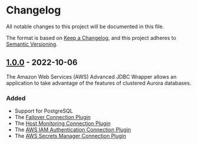 # Changelog
All notable changes to this project will be documented in this file.

The format is based on [Keep a Changelog](https://keepachangelog.com/en/1.0.0/), and this project adheres to [Semantic Versioning](https://semver.org/#semantic-versioning-200).


## [1.0.0] - 2022-10-06
The Amazon Web Services (AWS) Advanced JDBC Wrapper allows an application to take advantage of the features of clustered Aurora databases.

### Added
* Support for PostgreSQL
* The [Failover Connection Plugin](./docs/using-the-jdbc-wrapper/using-plugins/UsingTheFailoverPlugin.md)
* The [Host Monitoring Connection Plugin](./docs/using-the-jdbc-wrapper/using-plugins/UsingTheHostMonitoringPlugin.md)
* The [AWS IAM Authentication Connection Plugin](./docs/using-the-jdbc-wrapper/using-plugins/UsingTheIamAuthenticationPlugin.md)
* The [AWS Secrets Manager Connection Plugin](./docs/using-the-jdbc-wrapper/using-plugins/UsingTheAwsSecretsManagerPlugin.md)

[1.0.0]: https://github.com/awslabs/aws-advanced-jdbc-wrapper/releases/tag/1.0.0